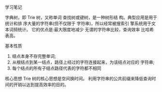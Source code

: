 学习笔记

字典树，即 Trie 树，又称单词 查找树或键树，是一种树形结 构。典型应用是用于统计和排 序大量的字符串(但不仅限于 字符串)，所以经常被搜索引 擎系统用于文本词频统计。
它的优点是:最大限度地减少 无谓的字符串比较，查询效率 比哈希表高。

基本性质
1. 结点本身不存完整单词;
2. 从根结点到某一结点，路径上经过的字符连接起来，为该结点对应的
字符串;
3. 每个结点的所有子结点路径代表的字符都不相同

核心思想
Trie 树的核心思想是空间换时间。 利用字符串的公共前缀来降低查询时间的开销以达到提高效率的目的。